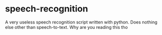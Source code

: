 # speech-recognition
A very useless speech recognition script written with python. Does nothing else other than speech-to-text.
Why are you reading this tho
